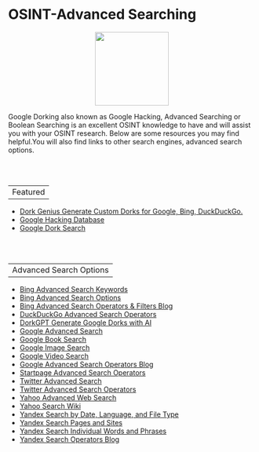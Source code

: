 # OSINT-Advanced Searching 
<p align="center">
  <img width="150" height="150" src="https://www.cqcore.uk/wp-content/uploads/2021/04/cropped-cropped-Capture-2.png">
</p>
<p>Google Dorking also known as Google Hacking, Advanced Searching or Boolean Searching is an excellent OSINT knowledge to have and will assist you with your OSINT research. Below are some resources you may find helpful.You will also find links to other search engines, advanced search options.</p>
<br></br>
<table>
    <tr>
        <td>Featured</td>
    </tr>
</table>
<ul>
    <li><a href="https://dorkgenius.com/#!">Dork Genius Generate Custom Dorks for Google, Bing, DuckDuckGo.</a></li>
    <li><a href="https://www.exploit-db.com/google-hacking-database">Google Hacking Database</a></li>
    <li><a href="https://dorksearch.com/">Google Dork Search</a></li>
</ul>
<br></br>
<table>
    <tr>
        <td>Advanced Search Options</td>
    </tr>
</table>
<ul>
    <li><a href="https://support.microsoft.com/en-us/topic/advanced-search-keywords-ea595928-5d63-4a0b-9c6b-0b769865e78a">Bing Advanced Search Keywords</a></li>
    <li><a href="https://Advanced search keywordssupport.microsoft.com/en-us/topic/advanced-search-options-b92e25f1-0085-4271-bdf9-14aaea720930">Bing Advanced Search Options</a></li>
    <li><a href="https://seochatter.com/bing-advanced-search-operators-filters/">Bing Advanced Search Operators & Filters Blog</a></li>
    <li><a href="https://help.duckduckgo.com/duckduckgo-help-pages/results/syntax/">DuckDuckGo Advanced Search Operators</a></li>
    <li><a href="https://dorkgpt.com/">DorkGPT Generate Google Dorks with AI</a></li>
    <li><a href="https://www.google.com/advanced_search">Google Advanced Search</a></li>
    <li><a href="https://books.google.com/advanced_book_search">Google Book Search</a></li>
    <li><a href="https://www.google.com/advanced_image_search">Google Image Search</a></li>
    <li><a href="https://www.google.com/advanced_video_search">Google Video Search</a></li>
    <li><a href="https://ahrefs.com/blog/google-advanced-search-operators/">Google Advanced Search Operators Blog</a></li>
    <li><a href="https://support.startpage.com/hc/en-us/articles/4521473758228-How-to-use-search-operators-Advanced-Search-">Startpage Advanced Search Operators</a></li>
    <li><a href="https://twitter.com/search-advanced?">Twitter Advanced Search</a></li>
    <li><a href="https://developer.twitter.com/en/docs/twitter-api/v1/rules-and-filtering/search-operators">Twitter Advanced Search Operators</a></li>
    <li><a href="https://search.yahoo.com//web/advanced">Yahoo Advanced Web Search</a></li>
    <li><a href="https://en.wikibooks.org/wiki/How_To_Search/Yahoo">Yahoo Search Wiki</a></li>
    <li><a href="https://yandex.com/support/search/query-language/search-operators.html">Yandex Search by Date, Language, and File Type</a></li>
    <Li><a href="https://yandex.com/support/search/query-language/qlanguage.html">Yandex Search Pages and Sites</a></Li>
    <li><a href="https://yandex.com/support/search/query-language/search-context.html">Yandex Search Individual Words and Phrases</a></li>
    <li><a href="https://seosly.com/blog/yandex-search-operators/">Yandex Search Operators Blog</a></li>
</ul>
